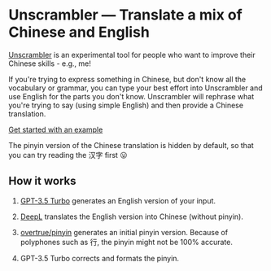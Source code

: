 # Unscrambler — Translate a mix of Chinese and English

[Unscrambler](https://unscrambler.dpw.me) is an experimental tool for people who want to improve their Chinese skills - e.g., me!

If you're trying to express something in Chinese, but don't know all the vocabulary or grammar, you can type your best effort into Unscrambler and use English for the parts you don't know. Unscrambler will rephrase what you're trying to say (using simple English) and then provide a Chinese translation.

[Get started with an example](https://unscrambler.dpw.me/#zh/%E4%BD%A0%E6%98%AF%E4%B8%8D%E6%98%AF%20talking%20about%20%E6%98%A5%E8%8A%82%E7%9A%84%20traditions?)

The pinyin version of the Chinese translation is hidden by default, so that you can try reading the 汉字 first 😛

## How it works

 1. [GPT-3.5 Turbo](https://platform.openai.com/docs/models/gpt-3-5) generates an English version of your input.

 2. [DeepL](https://www.deepl.com/translator) translates the English version into Chinese (without pinyin).

 3. [overtrue/pinyin](https://github.com/overtrue/pinyin) generates an initial pinyin version.
    Because of polyphones such as 行, the pinyin might not be 100% accurate.

 4. GPT-3.5 Turbo corrects and formats the pinyin.